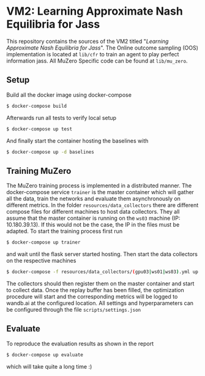 # VM2: Learning Approximate Nash Equilibria for Jass
This repository contains the sources of the VM2 titled "_Learning Approximate Nash Equilibria for Jass_".
The Online outcome sampling (OOS) implementation is located at `lib/cfr` to train an agent to play perfect information jass.
All MuZero Specific code can be found at `lib/mu_zero`.

## Setup
Build all the docker image using docker-compose

```bash
$ docker-compose build
```

Afterwards run all tests to verify local setup

```bash
$ docker-compose up test
```

And finally start the container hosting the baselines with

```bash
$ docker-compose up -d baselines
```

## Training MuZero
The MuZero training process is implemented in a distributed manner.
The docker-compose service `trainer` is the master container which will gather all the data, train the networks
and evaluate them asynchronously on different metrics.
In the folder `resources/data_collectors` there are different compose files for different machines to host data collectors.
They all assume that the master container is running on the `ws03` machine (IP: 10.180.39.13).
If this would not be the case, the IP in the files must be adapted.
To start the training process first run 

```bash
$ docker-compose up trainer
```

and wait until the flask server started hosting. Then start the data collectors on the respective machines

```bash
$ docker-compose -f resources/data_collectors/(gpu03|ws01|ws03).yml up
```

The collectors should then register them on the master container and start to collect data.
Once the replay buffer has been filled, the optimization procedure will start and the corresponding metrics will
be logged to wandb.ai at the configured location.
All settings and hyperparameters can be configured through the file `scripts/settings.json` 


## Evaluate
To reproduce the evaluation results as shown in the report
```bash
$ docker-compose up evaluate
```
which will take quite a long time :)
